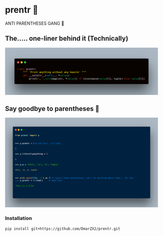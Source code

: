 # prentr :anger:
ANTI PARENTHESES GANG :pinching_hand:

## The..... one-liner behind it (Technically)
![code](/img/code.png)

## Say goodbye to parentheses :nauseated_face:	
![code](/img/example1.png)

### Installation 
    
    pip install git+https://github.com/DmarZX2/prentr.git  
